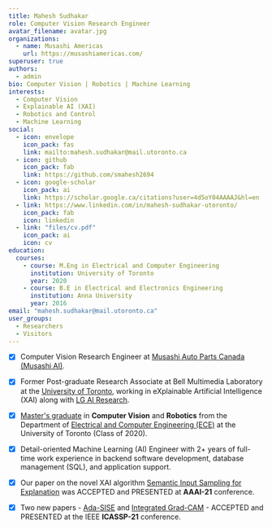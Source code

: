 ```yaml
---
title: Mahesh Sudhakar
role: Computer Vision Research Engineer
avatar_filename: avatar.jpg
organizations:
  - name: Musashi Americas
    url: https://musashiamericas.com/
superuser: true
authors:
  - admin
bio: Computer Vision | Robotics | Machine Learning
interests:
  - Computer Vision
  - Explainable AI (XAI)
  - Robotics and Control
  - Machine Learning
social:
  - icon: envelope
    icon_pack: fas
    link: mailto:mahesh.sudhakar@mail.utoronto.ca
  - icon: github
    icon_pack: fab
    link: https://github.com/smahesh2694
  - icon: google-scholar
    icon_pack: ai
    link: https://scholar.google.ca/citations?user=4d5oY04AAAAJ&hl=en
  - link: https://www.linkedin.com/in/mahesh-sudhakar-utoronto/
    icon_pack: fab
    icon: linkedin
  - link: "files/cv.pdf"
    icon_pack: ai
    icon: cv
education:
  courses:
    - course: M.Eng in Electrical and Computer Engineering
      institution: University of Toronto
      year: 2020
    - course: B.E in Electrical and Electronics Engineering
      institution: Anna University
      year: 2016
email: "mahesh.sudhakar@mail.utoronto.ca"
user_groups:
  - Researchers
  - Visitors
---
```

* [x] Computer Vision Research Engineer at [Musashi Auto Parts Canada (Musashi AI)](https://musashiamericas.com/ai-project/).
* [x] Former Post-graduate Research Associate at Bell Multimedia Laboratory at the [University of Toronto](https://www.utoronto.ca/), working in eXplainable Artificial Intelligence (XAI) along with [LG AI Research](https://www.lgresearch.ai/).
* [x] [Master's graduate](https://www.parchment.com/u/award/b88abb8e7a87635160f5ec53e885a7e8) in **Computer Vision** and **Robotics** from the Department of [Electrical and Computer Engineering (ECE)](https://www.engineering.utoronto.ca/) at the University of Toronto (Class of 2020).
* [x] Detail-oriented Machine Learning (AI) Engineer with 2+ years of full-time work experience in backend software development, database management (SQL), and application support.
* [x] Our paper on the novel XAI algorithm [Semantic Input Sampling for Explanation](https://ojs.aaai.org/index.php/AAAI/article/view/17384) was ACCEPTED and PRESENTED at **AAAI-21** conference.
* [x] Two new papers - [Ada-SISE](https://ieeexplore.ieee.org/document/9414942) and [Integrated Grad-CAM](https://ieeexplore.ieee.org/document/9415064) - ACCEPTED and PRESENTED at the IEEE **ICASSP-21** conference.

